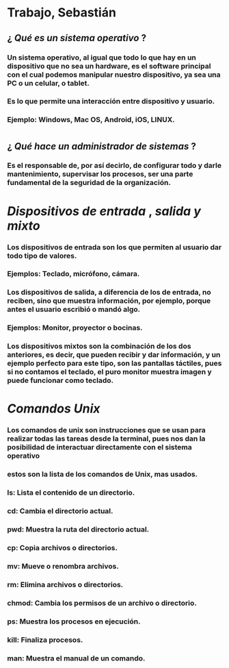 # Trabajo, Sebastián
## **$¿$ $Qué$ $es$ $un$ $sistema$ $operativo$ $?$**
### Un sistema operativo, al igual que todo lo que hay en un dispositivo que no sea un hardware, es el software principal con el cual podemos manipular nuestro dispositivo, ya sea una PC o un celular, o tablet.

### Es lo que permite una interacción entre dispositivo y usuario.
### Ejemplo: Windows, Mac OS, Android, iOS, LINUX.
#

## **$¿$ $Qué$ $hace$ $un$ $administrador$ $de$ $sistemas$ $?$**
### Es el responsable de, por así decirlo, de configurar todo y darle mantenimiento, supervisar los procesos, ser una parte fundamental de la seguridad de la organización.

#

# **$Dispositivos$ $de$ $entrada$ $,$ $salida$ $y$ $mixto$**
### Los dispositivos de entrada son los que permiten al usuario dar todo tipo de valores.
### Ejemplos: Teclado, micrófono, cámara.

### Los dispositivos de salida, a diferencia de los de entrada, no reciben, sino que muestra información, por ejemplo, porque antes el usuario escribió o mandó algo.

### Ejemplos: Monitor, proyector o bocinas.

### Los dispositivos mixtos son la combinación de los dos anteriores, es decir, que pueden recibir y dar información, y un ejemplo perfecto para este tipo, son las pantallas táctiles, pues si no contamos el teclado, el puro monitor muestra imagen y puede funcionar como teclado.

#

# **$Comandos$ $Unix$** 
### Los comandos de unix son instrucciones que se usan para realizar todas las tareas desde la terminal, pues nos dan la posibilidad de interactuar directamente con el sistema operativo
### estos son la lista de los comandos de Unix, mas usados.
### ls: Lista el contenido de un directorio.
### cd: Cambia el directorio actual.
### pwd: Muestra la ruta del directorio actual.
### cp: Copia archivos o directorios.
### mv: Mueve o renombra archivos.
### rm: Elimina archivos o directorios.
### chmod: Cambia los permisos de un archivo o directorio.
### ps: Muestra los procesos en ejecución.
### kill: Finaliza procesos.
### man: Muestra el manual de un comando.
